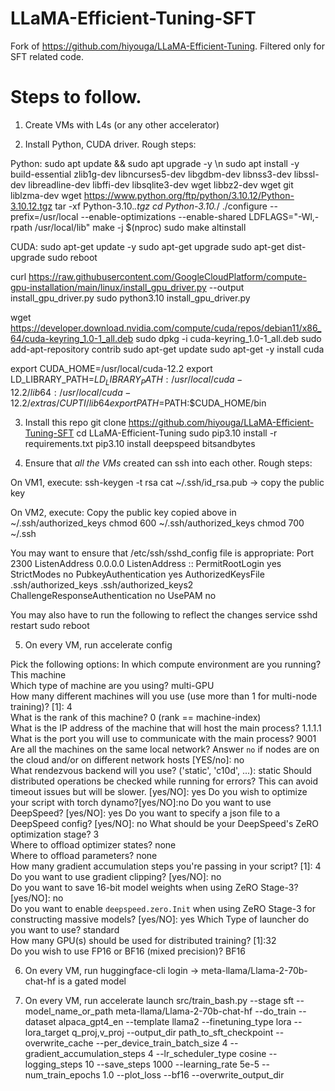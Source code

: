 # LLaMA-Efficient-Tuning-SFT
Fork of https://github.com/hiyouga/LLaMA-Efficient-Tuning. Filtered only for SFT related code.

# Steps to follow.

1. Create VMs with L4s (or any other accelerator)
   
2. Install Python, CUDA driver. Rough steps:

Python:
sudo apt update && sudo apt upgrade -y \n
sudo apt install -y build-essential zlib1g-dev libncurses5-dev libgdbm-dev libnss3-dev libssl-dev libreadline-dev libffi-dev libsqlite3-dev wget libbz2-dev wget git liblzma-dev
wget https://www.python.org/ftp/python/3.10.12/Python-3.10.12.tgz
tar -xf Python-3.10.*.tgz
cd Python-3.10.*/
./configure --prefix=/usr/local --enable-optimizations --enable-shared LDFLAGS="-Wl,-rpath /usr/local/lib"
make -j $(nproc)
sudo make altinstall

CUDA:
sudo apt-get update -y
sudo apt-get upgrade 
sudo apt-get dist-upgrade 
sudo reboot

curl https://raw.githubusercontent.com/GoogleCloudPlatform/compute-gpu-installation/main/linux/install_gpu_driver.py --output install_gpu_driver.py
sudo python3.10 install_gpu_driver.py

wget https://developer.download.nvidia.com/compute/cuda/repos/debian11/x86_64/cuda-keyring_1.0-1_all.deb
sudo dpkg -i cuda-keyring_1.0-1_all.deb
sudo add-apt-repository contrib
sudo apt-get update
sudo apt-get -y install cuda

export CUDA_HOME=/usr/local/cuda-12.2
export LD_LIBRARY_PATH=$LD_LIBRARY_PATH:/usr/local/cuda-12.2/lib64:/usr/local/cuda-12.2/extras/CUPTI/lib64
export PATH=$PATH:$CUDA_HOME/bin

3. Install this repo
git clone https://github.com/hiyouga/LLaMA-Efficient-Tuning-SFT
cd LLaMA-Efficient-Tuning
sudo pip3.10 install -r requirements.txt
pip3.10 install deepspeed bitsandbytes

4. Ensure that *all the VMs* created can ssh into each other. Rough steps:
   
On VM1, execute:
ssh-keygen -t rsa
cat ~/.ssh/id_rsa.pub -> copy the public key

On VM2, execute:
Copy the public key copied above in ~/.ssh/authorized_keys
chmod 600 ~/.ssh/authorized_keys
chmod 700 ~/.ssh

You may want to ensure that /etc/ssh/sshd_config file is appropriate:
Port 2300
ListenAddress 0.0.0.0
ListenAddress ::
PermitRootLogin yes
StrictModes no
PubkeyAuthentication yes
AuthorizedKeysFile      .ssh/authorized_keys .ssh/authorized_keys2
ChallengeResponseAuthentication no
UsePAM no

You may also have to run the following to reflect the changes
service sshd restart
sudo reboot

5. On every VM, run
accelerate config

Pick the following options:
In which compute environment are you running?  This machine                                                                                                   
Which type of machine are you using?           multi-GPU                                                                                                      
How many different machines will you use (use more than 1 for multi-node training)? [1]: 4                     
What is the rank of this machine?               0 (rank == machine-index)                                                                                                              
What is the IP address of the machine that will host the main process? 1.1.1.1                                 
What is the port you will use to communicate with the main process? 9001                                       
Are all the machines on the same local network? Answer `no` if nodes are on the cloud and/or on different network hosts [YES/no]: no                                                                                          
What rendezvous backend will you use? ('static', 'c10d', ...): static
Should distributed operations be checked while running for errors? This can avoid timeout issues but will be slower. [yes/NO]: yes
Do you wish to optimize your script with torch dynamo?[yes/NO]:no
Do you want to use DeepSpeed? [yes/NO]: yes
Do you want to specify a json file to a DeepSpeed config? [yes/NO]: no
What should be your DeepSpeed's ZeRO optimization stage? 3                                                                                                              
Where to offload optimizer states? none                                                                                                           
Where to offload parameters?       none                                                                                                           
How many gradient accumulation steps you're passing in your script? [1]: 4                                     
Do you want to use gradient clipping? [yes/NO]: no                                                             
Do you want to save 16-bit model weights when using ZeRO Stage-3? [yes/NO]: no                                 
Do you want to enable `deepspeed.zero.Init` when using ZeRO Stage-3 for constructing massive models? [yes/NO]: yes
Which Type of launcher do you want to use? standard                                                                                                       
How many GPU(s) should be used for distributed training? [1]:32                                                
Do you wish to use FP16 or BF16 (mixed precision)? BF16                                                           

6. On every VM, run
huggingface-cli login -> meta-llama/Llama-2-70b-chat-hf is a gated model

7. On every VM, run
accelerate launch src/train_bash.py --stage sft --model_name_or_path meta-llama/Llama-2-70b-chat-hf --do_train --dataset alpaca_gpt4_en --template llama2 --finetuning_type lora --lora_target q_proj,v_proj --output_dir path_to_sft_checkpoint --overwrite_cache --per_device_train_batch_size 4 --gradient_accumulation_steps 4 --lr_scheduler_type cosine --logging_steps 10 --save_steps 1000 --learning_rate 5e-5 --num_train_epochs 1.0 --plot_loss --bf16 --overwrite_output_dir
